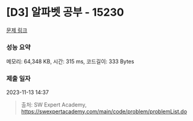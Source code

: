 # [D3] 알파벳 공부 - 15230 

[문제 링크](https://swexpertacademy.com/main/code/problem/problemDetail.do?contestProbId=AYLnMQT6vPADFATf) 

### 성능 요약

메모리: 64,348 KB, 시간: 315 ms, 코드길이: 333 Bytes

### 제출 일자

2023-11-13 14:37



> 출처: SW Expert Academy, https://swexpertacademy.com/main/code/problem/problemList.do